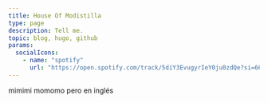 ```yaml
---
title: House Of Modistilla
type: page
description: Tell me.
topic: blog, hugo, github
params:
  socialIcons:
    - name: "spotify"
      url: "https://open.spotify.com/track/5diY3EvugyrIeY0ju0zdQe?si=6645b9c1645c466f"
---
```


mimimi momomo pero en inglés